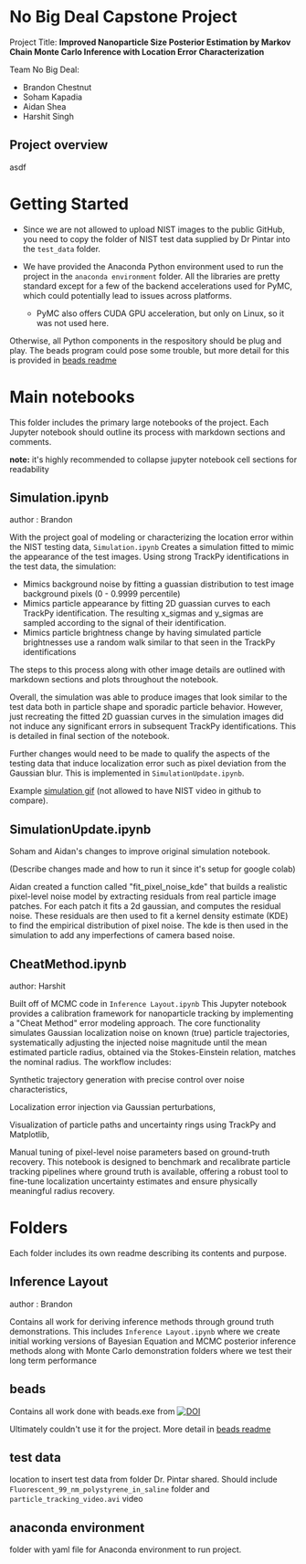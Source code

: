 # No Big Deal Capstone Project
Project Title: **Improved Nanoparticle Size Posterior Estimation by Markov Chain Monte Carlo Inference with Location Error Characterization**

Team No Big Deal:
- Brandon Chestnut
- Soham Kapadia
- Aidan Shea
- Harshit Singh

## Project overview

asdf



# Getting Started

- Since we are not allowed to upload NIST images to the public GitHub, you need to copy the folder of NIST test data supplied by Dr Pintar into the `test_data` folder.

- We have provided the Anaconda Python environment used to run the project in the `anaconda environment` folder. All the libraries are pretty standard except for a few of the backend accelerations used for PyMC, which could potentially lead to issues across platforms.
   - PyMC also offers CUDA GPU acceleration, but only on Linux, so it was not used here.

Otherwise, all Python components in the respository should be plug and play. The beads program could pose some trouble, but more detail for this is provided in [beads readme](https://github.com/brandonc732/No-Big-Deal-Capstone-Project/blob/main/beads/readme.md)

# Main notebooks

This folder includes the primary large notebooks of the project. Each Jupyter notebook should outline its process with markdown sections and comments.

**note:** it's highly recommended to collapse jupyter notebook cell sections for readability 

## Simulation.ipynb

author : Brandon

With the project goal of modeling or characterizing the location error within the NIST testing data, `Simulation.ipynb` Creates a simulation fitted to mimic the appearance of the test images. Using strong TrackPy identifications in the test data, the simulation:

- Mimics background noise by fitting a guassian distribution to test image background pixels (0 - 0.9999 percentile)
- Mimics particle appearance by fitting 2D guassian curves to each TrackPy identification. The resulting x_sigmas and y_sigmas are sampled according to the signal of their identification.
- Mimics particle brightness change by having simulated particle brightnesses use a random walk similar to that seen in the TrackPy identifications

The steps to this process along with other image details are outlined with markdown sections and plots throughout the notebook.

Overall, the simulation was able to produce images that look similar to the test data both in particle shape and sporadic particle behavior. However, just recreating the fitted 2D guassian curves in the simulation images did not induce any significant errors in subsequent TrackPy identifications. This is detailed in final section of the notebook.

Further changes would need to be made to qualify the aspects of the testing data that induce localization error such as pixel deviation from the Gaussian blur. This is implemented in `SimulationUpdate.ipynb`.

Example [simulation gif](readme_images/sim_gamma.gif) (not allowed to have NIST video in github to compare).


## SimulationUpdate.ipynb

Soham and Aidan's changes to improve original simulation notebook.

(Describe changes made and how to run it since it's setup for google colab)

Aidan created a function called "fit_pixel_noise_kde" that builds a realistic pixel-level noise model by extracting residuals from real particle image patches. For each patch it fits a 2d gaussian, and computes the residual noise. These residuals are then used to fit a kernel density estimate (KDE) to find the empirical distribution of pixel noise. The kde is then used in the simulation to add any imperfections of camera based noise.

## CheatMethod.ipynb

author: Harshit

Built off of MCMC code in `Inference Layout.ipynb`
This Jupyter notebook provides a calibration framework for nanoparticle tracking by implementing a "Cheat Method" error modeling approach. The core functionality simulates Gaussian localization noise on known (true) particle trajectories, systematically adjusting the injected noise magnitude until the mean estimated particle radius, obtained via the Stokes-Einstein relation, matches the nominal radius. The workflow includes:

Synthetic trajectory generation with precise control over noise characteristics,

Localization error injection via Gaussian perturbations,

Visualization of particle paths and uncertainty rings using TrackPy and Matplotlib,

Manual tuning of pixel-level noise parameters based on ground-truth recovery.
This notebook is designed to benchmark and recalibrate particle tracking pipelines where ground truth is available, offering a robust tool to fine-tune localization uncertainty estimates and ensure physically meaningful radius recovery.


# Folders

Each folder includes its own readme describing its contents and purpose.

## Inference Layout

author : Brandon

Contains all work for deriving inference methods through ground truth demonstrations. This includes `Inference Layout.ipynb` where we create initial working versions of Bayesian Equation and MCMC posterior inference methods along with Monte Carlo demonstration folders where we test their long term performance

## beads

Contains all work done with beads.exe from [![DOI](https://img.shields.io/badge/DOI-10.1214%2F09--AOAS299-blue)](https://doi.org/10.1214/09-AOAS299)

Ultimately couldn't use it for the project. More detail in [beads readme](https://github.com/brandonc732/No-Big-Deal-Capstone-Project/blob/main/beads/readme.md)

## test data

location to insert test data from folder Dr. Pintar shared. Should include `Fluorescent_99_nm_polystyrene_in_saline` folder and `particle_tracking_video.avi` video

## anaconda environment

folder with yaml file for Anaconda environment to run project.
